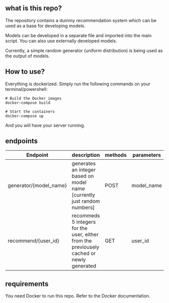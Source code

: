<h2>what is this repo?</h2>
<p>The repository contains a dummy recommendation system which can be used as a base for developing models.</p>
<p>Models can be developed in a separate file and imported into the main script. You can also use externally developed
models.</p>
<p>Currently, a simple random generator (uniform distribution) is being used as the output of models.</p>

<h2>How to use?</h2>
<p>Everything is dockerized. Simply run the following commands on your terminal/powershell:</p>

```
# Build the Docker images
docker-compose build

# Start the containers
docker-compose up
```
<p>And you will have your server running.</p>
<h2>endpoints</h2>

| Endpoint               | description                                                                                | methods     | parameters |
|------------------------|--------------------------------------------------------------------------------------------|-------------|------------|
| generator/{model_name} | generates an integer based on model name \[currently just random numbers\]                 | POST        | model_name |
| recommend/{user_id}    | recommeds 5 integers for the user, either from the previousely cached or newly generated   | GET         | user_id    |   


<h2>requirements</h2>

<p>You need Docker to run this repo. Refer to the Docker documentation.</p>


